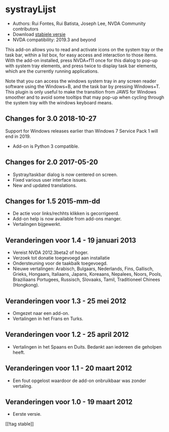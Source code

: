 # systrayLijst #

*   Authors: Rui Fontes, Rui Batista, Joseph Lee, NVDA Community
    contributors
*   Download [stabiele versie][1]
*   NVDA compatibility: 2019.3 and beyond


This add-on allows you to read and activate icons on the system tray or the
task bar, within a list box, for easy access and interaction to those
items. With the add-on installed, press NVDA+f11 once for this dialog to
pop-up with system tray elements, and press twice to display task bar
elements, which are the currently running applications.

Note that you can access the windows system tray in any screen reader
software using the Windows+B, and the task bar by pressing Windows+T. This
plugin is only useful to make the transition from JAWS for Windows smoother
and to avoid some tooltips that may pop-up when cycling through the system
tray with the windows keyboard means.

## Changes for 3.0 2018-10-27 ##

Support for Windows releases earlier than Windows 7 Service Pack 1 will end
in 2019.

* Add-on is Python 3 compatible.

## Changes for 2.0 2017-05-20 ##

* Systray/taskbar dialog is now centered on screen.
* Fixed various user interface issues.
* New and updated translations.

## Changes for 1.5 2015-mm-dd ##

* De actie voor links/rechhts klikken is gecorrigeerd.
* Add-on help is now available from add-ons manger.
* Vertalingen bijgewerkt.

## Veranderingen voor 1.4 - 19 januari 2013 ##

* Vereist NVDA 2012.3beta2 of hoger.
* Verzoek tot donatie toegevoegd aan installatie 
* Ondersteuning voor de taakbalk toegevoegd.
* Nieuwe vertalingen: Arabisch, Bulgaars, Nederlands, Fins, Gallisch,
  Grieks, Hongaars, Italiaans, Japans, Koreaans, Nepalees, Noors, Pools,
  Braziliaans Portugees, Russisch, Slovaaks, Tamil, Traditioneel Chinees
  (Hongkong).

## Veranderingen voor 1.3 - 25 mei 2012 ##

* Omgezet naar een add-on.
* Vertalingen in het Frans en Turks.

## Veranderingen voor 1.2 - 25 april 2012 ##

* Vertalingen in het Spaans en Duits. Bedankt aan iedereen die geholpen
  heeft.

## Veranderingen voor 1.1 - 20 maart 2012 ##

* Een fout opgelost waardoor de add-on onbruikbaar was zonder vertaling.

## Veranderingen voor 1.0 - 19 maart 2012 ##

* Eerste versie.

[[!tag stable]]

[1]: https://addons.nvda-project.org/files/get.php?file=st
